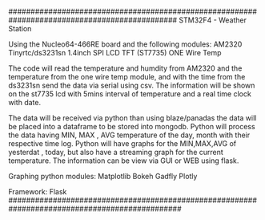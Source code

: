 ##############################################################################################
STM32F4 - Weather Station

Using the Nucleo64-466RE board and the following modules:
AM2320
Tinyrtc/ds3231sn
1.4inch SPI LCD TFT (ST7735)
ONE Wire Temp

The code will read the temperature and humdity from AM2320 and the temperature from the one wire temp module,
and with the time from the ds3231sn send the data via serial using csv.
The information will be shown on the st7735 lcd with 5mins interval of temperature and a real time clock with date.

The data will be received via python than using blaze/panadas the data will be placed into a dataframe to be stored into mongodb.
Python will process the data having MIN, MAX , AVG temperature of the day, month with their respective time log.
Python will have graphs for the MIN,MAX,AVG of yesterdat , today, but also have a streaming graph for the current temperature.
The information can be view via GUI or WEB using flask.

Graphing python modules:
Matplotlib
Bokeh
Gadfly
Plotly

Framework:
Flask
###############################################################################################

